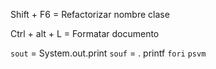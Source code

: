 Shift + F6 = Refactorizar nombre clase

Ctrl + alt + L = Formatar documento

`sout` = System.out.print
`souf` = . printf
`fori`
`psvm`

